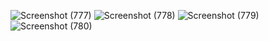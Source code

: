 ![Screenshot (777)](https://github.com/Ashokmithra/LoopStudios/assets/83507140/d1e110da-dcb4-4149-8609-a58278cf3773)
![Screenshot (778)](https://github.com/Ashokmithra/LoopStudios/assets/83507140/45ee7d78-dcc4-4b4c-878d-13e611811d67)
![Screenshot (779)](https://github.com/Ashokmithra/LoopStudios/assets/83507140/ef5d4181-9376-4543-91ca-764f2689c223)
![Screenshot (780)](https://github.com/Ashokmithra/LoopStudios/assets/83507140/6828afa1-34e1-4bb8-aa12-2cf6b9f80c2c)
